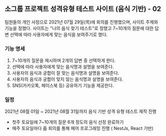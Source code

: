 ## 소그룹 프로젝트 성격유형 테스트 사이트 (음식 기반) - 02

  팀원들의 개인 사정으로 2021년 07월 29일(목)에 회의를 진행했으며, 사이트 주제와 기능을 정했다. 사이트는 "나의 음식 찾기 테스트"로 정했고 7~10개의 질문에 대한 답변 선택에 따라 사용자에게 맞는 음식을 보여주기로 했다.

### 기능 명세

1. 7~10개의 질문을 제시하며 2개의 답변 중 선택하게 한다.
2. 선택에 따라 사용자에게 맞는 음식명과 설명을 보여준다.
3. 사용자의 음식과 궁합이 잘 맞는 음식명과 설명을 보여준다.
4. 사용자의 음식과 궁합이 맞지 않는 음식명과 설명을 보여준다.
5. SNS(카카오톡, 페이스북 등) 공유하기 기능을 제공한다.

### 일정

  2021년 08월 01일 ~ 2021년 08월 31일까지 음식 기반 성격 유형 테스트 제작 진행

- 첫주 토요일에 7~10개의 질문 6개 정도의 음식 선정 완료하기
- 매주 토요일마다 줌 회의를 통해 페어 프로그래밍 진행 ( NestJs, React 기반)